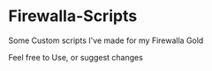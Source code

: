 # Firewalla-Scripts
Some Custom scripts I've made for my Firewalla Gold

Feel free to Use, or suggest changes
